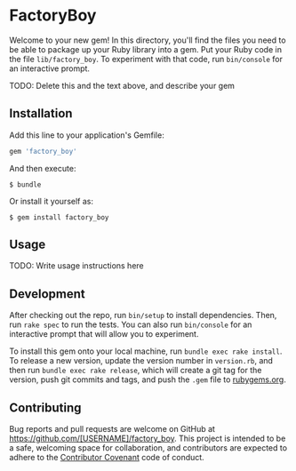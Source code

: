 # FactoryBoy

Welcome to your new gem! In this directory, you'll find the files you need to be able to package up your Ruby library into a gem. Put your Ruby code in the file `lib/factory_boy`. To experiment with that code, run `bin/console` for an interactive prompt.

TODO: Delete this and the text above, and describe your gem

## Installation

Add this line to your application's Gemfile:

```ruby
gem 'factory_boy'
```

And then execute:

    $ bundle

Or install it yourself as:

    $ gem install factory_boy

## Usage

TODO: Write usage instructions here

## Development

After checking out the repo, run `bin/setup` to install dependencies. Then, run `rake spec` to run the tests. You can also run `bin/console` for an interactive prompt that will allow you to experiment.

To install this gem onto your local machine, run `bundle exec rake install`. To release a new version, update the version number in `version.rb`, and then run `bundle exec rake release`, which will create a git tag for the version, push git commits and tags, and push the `.gem` file to [rubygems.org](https://rubygems.org).

## Contributing

Bug reports and pull requests are welcome on GitHub at https://github.com/[USERNAME]/factory_boy. This project is intended to be a safe, welcoming space for collaboration, and contributors are expected to adhere to the [Contributor Covenant](http://contributor-covenant.org) code of conduct.

